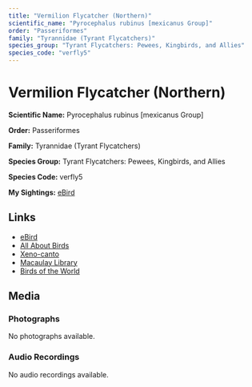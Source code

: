 ```yaml
---
title: "Vermilion Flycatcher (Northern)"
scientific_name: "Pyrocephalus rubinus [mexicanus Group]"
order: "Passeriformes"
family: "Tyrannidae (Tyrant Flycatchers)"
species_group: "Tyrant Flycatchers: Pewees, Kingbirds, and Allies"
species_code: "verfly5"
---
```


# Vermilion Flycatcher (Northern)

**Scientific Name:** Pyrocephalus rubinus [mexicanus Group]

**Order:** Passeriformes

**Family:** Tyrannidae (Tyrant Flycatchers)

**Species Group:** Tyrant Flycatchers: Pewees, Kingbirds, and Allies

**Species Code:** verfly5

**My Sightings:** [eBird](https://ebird.org/lifelist?r=world&time=life&spp=verfly5)

## Links
* [eBird](https://ebird.org/species/verfly5) 
* [All About Birds](https://www.allaboutbirds.org/guide/verfly5) 
* [Xeno-canto](https://www.xeno-canto.org/species/pyrocephalus-rubinus-[mexicanus-group]) 
* [Macaulay Library](https://search.macaulaylibrary.org/catalog?taxonCode=verfly5&sort=rating_rank_desc)
* [Birds of the World](https://birdsoftheworld.org/bow/species/verfly5)

## Media
### Photographs
No photographs available.

### Audio Recordings
No audio recordings available.
